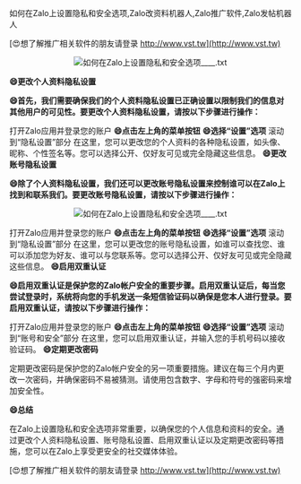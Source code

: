 如何在Zalo上设置隐私和安全选项,Zalo改资料机器人,Zalo推广软件,Zalo发帖机器人

[😍想了解推广相关软件的朋友请登录 http://www.vst.tw](http://www.vst.tw)

 <center><img src="https://vst.tw/MP4/tuiguang/png/1.png" alt="如何在Zalo上设置隐私和安全选项____.txt"></center>

**😄更改个人资料隐私设置**

**😄首先，我们需要确保我们的个人资料隐私设置已正确设置以限制我们的信息对其他用户的可见性。要更改个人资料隐私设置，请按以下步骤进行操作：**

打开Zalo应用并登录您的账户
**😄点击左上角的菜单按钮**
**😄选择“设置”选项**
滚动到“隐私设置”部分
在这里，您可以更改您的个人资料的各种隐私设置，如头像、昵称、个性签名等。您可以选择公开、仅好友可见或完全隐藏这些信息。
**😄更改账号隐私设置**

**😄除了个人资料隐私设置，我们还可以更改账号隐私设置来控制谁可以在Zalo上找到和联系我们。要更改账号隐私设置，请按以下步骤进行操作：**

 <center><img src="https://vst.tw/MP4/tuiguang/png/2.png" alt="如何在Zalo上设置隐私和安全选项____.txt"></center>

打开Zalo应用并登录您的账户
**😄点击左上角的菜单按钮**
**😄选择“设置”选项**
滚动到“隐私设置”部分
在这里，您可以更改您的账号隐私设置，如谁可以查找您、谁可以添加您为好友、谁可以与您联系等。您可以选择公开、仅好友可见或完全隐藏这些信息。
**😄启用双重认证**

**😄启用双重认证是保护您的Zalo帐户安全的重要步骤。启用双重认证后，每当您尝试登录时，系统将向您的手机发送一条短信验证码以确保是您本人进行登录。要启用双重认证，请按以下步骤进行操作：**

打开Zalo应用并登录您的账户
**😄点击左上角的菜单按钮**
**😄选择“设置”选项**
滚动到“账号和安全”部分
在这里，您可以启用双重认证，并输入您的手机号码以接收验证码。
**😄定期更改密码**

定期更改密码是保护您的Zalo帐户安全的另一项重要措施。建议在每三个月内更改一次密码，并确保密码不易被猜测。请使用包含数字、字母和符号的强密码来增加安全性。

**😄总结**

在Zalo上设置隐私和安全选项非常重要，以确保您的个人信息和资料的安全。通过更改个人资料隐私设置、账号隐私设置、启用双重认证以及定期更改密码等措施，您可以在Zalo上享受更安全的社交媒体体验。

[😍想了解推广相关软件的朋友请登录 http://www.vst.tw](http://www.vst.tw)



